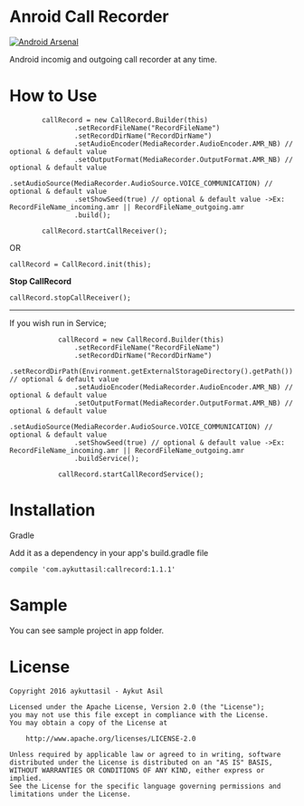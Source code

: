 # Anroid Call Recorder

[![Android Arsenal](https://img.shields.io/badge/Android%20Arsenal-Call%20Recorder-brightgreen.svg?style=flat)](http://android-arsenal.com/details/1/4544)

Android incomig and outgoing call recorder at any time.

# How to Use

```
        callRecord = new CallRecord.Builder(this)
                .setRecordFileName("RecordFileName")
                .setRecordDirName("RecordDirName")
                .setAudioEncoder(MediaRecorder.AudioEncoder.AMR_NB) // optional & default value
                .setOutputFormat(MediaRecorder.OutputFormat.AMR_NB) // optional & default value
                .setAudioSource(MediaRecorder.AudioSource.VOICE_COMMUNICATION) // optional & default value
                .setShowSeed(true) // optional & default value ->Ex: RecordFileName_incoming.amr || RecordFileName_outgoing.amr
                .build();
                
        callRecord.startCallReceiver();
```

OR

```
callRecord = CallRecord.init(this);
```

**Stop CallRecord**

```
callRecord.stopCallReceiver();
```


---

If you wish run in Service;

```
            callRecord = new CallRecord.Builder(this)
                .setRecordFileName("RecordFileName")
                .setRecordDirName("RecordDirName")
                .setRecordDirPath(Environment.getExternalStorageDirectory().getPath()) // optional & default value
                .setAudioEncoder(MediaRecorder.AudioEncoder.AMR_NB) // optional & default value
                .setOutputFormat(MediaRecorder.OutputFormat.AMR_NB) // optional & default value
                .setAudioSource(MediaRecorder.AudioSource.VOICE_COMMUNICATION) // optional & default value
                .setShowSeed(true) // optional & default value ->Ex: RecordFileName_incoming.amr || RecordFileName_outgoing.amr
                .buildService();

            callRecord.startCallRecordService();
```



# Installation

Gradle

Add it as a dependency in your app's build.gradle file

```
compile 'com.aykuttasil:callrecord:1.1.1'

```


# Sample

You can see sample project in app folder.


# License 

```
Copyright 2016 aykuttasil - Aykut Asil

Licensed under the Apache License, Version 2.0 (the "License");
you may not use this file except in compliance with the License.
You may obtain a copy of the License at

    http://www.apache.org/licenses/LICENSE-2.0

Unless required by applicable law or agreed to in writing, software
distributed under the License is distributed on an "AS IS" BASIS,
WITHOUT WARRANTIES OR CONDITIONS OF ANY KIND, either express or implied.
See the License for the specific language governing permissions and
limitations under the License.
```




